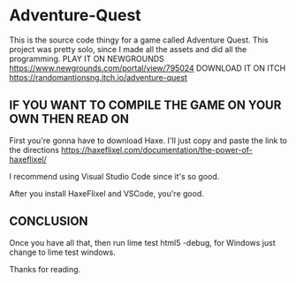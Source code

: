 # Adventure-Quest
This is the source code thingy for a game called Adventure Quest. This project was pretty solo, since I made all the assets and did all the programming.
PLAY IT ON NEWGROUNDS https://www.newgrounds.com/portal/view/795024
DOWNLOAD IT ON ITCH https://randomantionsng.itch.io/adventure-quest

## IF YOU WANT TO COMPILE THE GAME ON YOUR OWN THEN READ ON

First you're gonna have to download Haxe. I'll just copy and paste the link to the directions https://haxeflixel.com/documentation/the-power-of-haxeflixel/

I recommend using Visual Studio Code since it's so good.

After you install HaxeFlixel and VSCode, you're good.

## CONCLUSION

Once you have all that, then run lime test html5 -debug, for Windows just change to lime test windows.

Thanks for reading.
